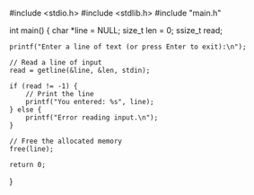 #include <stdio.h>
#include <stdlib.h>
#include "main.h"

int main() {
    char *line = NULL;
    size_t len = 0;
    ssize_t read;

    printf("Enter a line of text (or press Enter to exit):\n");

    // Read a line of input
    read = getline(&line, &len, stdin);

    if (read != -1) {
        // Print the line
        printf("You entered: %s", line);
    } else {
        printf("Error reading input.\n");
    }

    // Free the allocated memory
    free(line);

    return 0;
}
